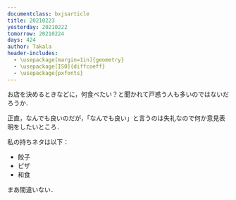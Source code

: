 ```yaml
---
documentclass: bxjsarticle
title: 20210223
yesterday: 20210222
tomorrow: 20210224
days: 424
author: Takala
header-includes:
  - \usepackage[margin=1in]{geometry}
  - \usepackage[ISO]{diffcoeff}
  - \usepackage{pxfonts}
---
```



お店を決めるときなどに，何食べたい？と聞かれて戸惑う人も多いのではないだろうか．



正直，なんでも良いのだが，「なんでも良い」と言うのは失礼なので何か意見表明をしたいところ．



私の持ちネタは以下：

* 餃子
* ピザ
* 和食


まあ間違いない．